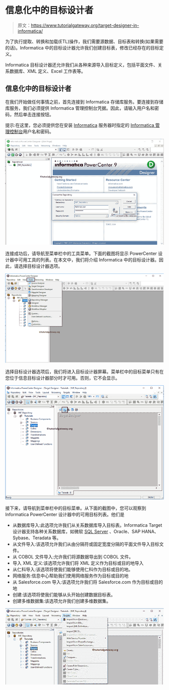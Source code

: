 # 信息化中的目标设计者

> 原文：<https://www.tutorialgateway.org/target-designer-in-informatica/>

为了执行提取、转换和加载(ETL)操作，我们需要源数据、目标表和转换(如果需要的话)。Informatica 中的目标设计器允许我们创建目标表，修改已经存在的目标定义。

Informatica 目标设计器还允许我们从各种来源导入目标定义，包括平面文件、关系数据库、XML 定义、Excel 工作表等。

## 信息化中的目标设计者

在我们开始做任何事情之前，首先连接到 Informatica 存储库服务。要连接到存储库服务，我们必须提供 Informatica 管理控制台凭据。因此，请输入用户名和密码，然后单击连接按钮。

提示:在这里，您必须提供您在安装 [Informatica](https://www.tutorialgateway.org/informatica/) 服务器时指定的 [Informatica 管理控制台](https://www.tutorialgateway.org/informatica-admin-console/)用户名和密码。

![Target Designer in Informatica 3](img/94f8d80d63361b2bfd960a0a92f0d45f.png)

连接成功后，请导航至菜单栏中的工具菜单。下面的截图将显示 PowerCenter 设计器中可用工具的列表。在本文中，我们将介绍 Informatica 中的目标设计器。因此，请选择目标设计器选项。

![Target Designer in Informatica 4](img/48e6f1525f3d098da4978b89481015b8.png)

选择目标设计器选项后，我们将进入目标设计器屏幕。菜单栏中的目标菜单只有在您位于信息目标设计器部分时才可用。否则，它不会显示。

![Target Designer in Informatica 1](img/42a81e6952f0df7d47fd39c4af4d2621.png)

接下来，请导航到菜单栏中的目标菜单。从下面的截图中，您可以观察到 Informatica PowerCenter 设计器中的可用目标列表。他们是

*   从数据库导入:此选项允许我们从关系数据库导入目标表。Informatica Target 设计器支持各种关系数据库，如微软 [SQL Server](https://www.tutorialgateway.org/sql/) 、Oracle、SAP HANA、Sybase、Teradata 等。
*   从文件导入:该选项允许我们从由分隔符或固定宽度分隔的平面文件导入目标文件。
*   从 COBOL 文件导入:允许我们将源数据导出到 COBOL 文件。
*   导入 XML 定义:该选项允许我们将 XML 定义作为目标或目的地导入
*   从仁科导入:该选项将使我们能够使用仁科作为目标或目的地。
*   网络服务:信息中心帮助我们使用网络服务作为目标或目的地
*   从 Salesforce.com 导入:该选项允许我们将 Salesforce.com 作为目标或目的地
*   创建:该选项将使我们能够从头开始创建数据目标表。
*   创建多维数据集:该选项允许我们创建多维数据集。

![Target Designer in Informatica 2](img/d195d28296060ccb6869ac829c3c4875.png)